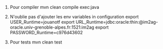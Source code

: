 1. Pour compiler
mvn clean compile exec:java

2. N'oublie pas d'ajouter les env variables in configuration
export USER_Runtime=jouanotf
export URL_Runtime=jdbc:oracle:thin:@im2ag-oracle.univ-grenoble-alpes.fr:1521:im2ag
export PASSWORD_Runtime=c976d43602

3. Pour tests
mvn clean test
